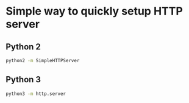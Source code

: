 # Simple way to quickly setup HTTP server

## Python 2

```bash
python2 -m SimpleHTTPServer
```

## Python 3

```bash
python3 -m http.server
```

